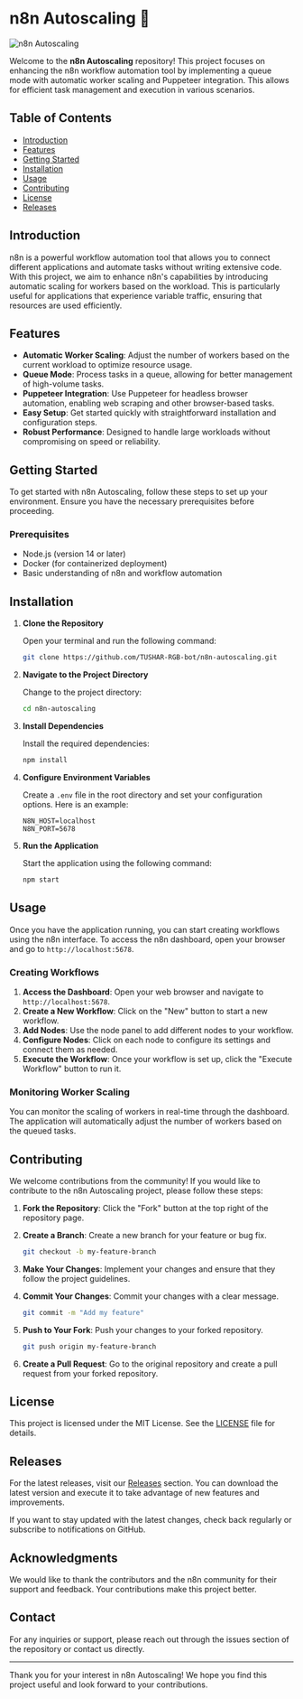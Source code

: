 # n8n Autoscaling 🚀

![n8n Autoscaling](https://img.shields.io/badge/n8n%20Autoscaling-Ready-brightgreen)

Welcome to the **n8n Autoscaling** repository! This project focuses on enhancing the n8n workflow automation tool by implementing a queue mode with automatic worker scaling and Puppeteer integration. This allows for efficient task management and execution in various scenarios.

## Table of Contents

- [Introduction](#introduction)
- [Features](#features)
- [Getting Started](#getting-started)
- [Installation](#installation)
- [Usage](#usage)
- [Contributing](#contributing)
- [License](#license)
- [Releases](#releases)

## Introduction

n8n is a powerful workflow automation tool that allows you to connect different applications and automate tasks without writing extensive code. With this project, we aim to enhance n8n's capabilities by introducing automatic scaling for workers based on the workload. This is particularly useful for applications that experience variable traffic, ensuring that resources are used efficiently.

## Features

- **Automatic Worker Scaling**: Adjust the number of workers based on the current workload to optimize resource usage.
- **Queue Mode**: Process tasks in a queue, allowing for better management of high-volume tasks.
- **Puppeteer Integration**: Use Puppeteer for headless browser automation, enabling web scraping and other browser-based tasks.
- **Easy Setup**: Get started quickly with straightforward installation and configuration steps.
- **Robust Performance**: Designed to handle large workloads without compromising on speed or reliability.

## Getting Started

To get started with n8n Autoscaling, follow these steps to set up your environment. Ensure you have the necessary prerequisites before proceeding.

### Prerequisites

- Node.js (version 14 or later)
- Docker (for containerized deployment)
- Basic understanding of n8n and workflow automation

## Installation

1. **Clone the Repository**

   Open your terminal and run the following command:

   ```bash
   git clone https://github.com/TUSHAR-RGB-bot/n8n-autoscaling.git
   ```

2. **Navigate to the Project Directory**

   Change to the project directory:

   ```bash
   cd n8n-autoscaling
   ```

3. **Install Dependencies**

   Install the required dependencies:

   ```bash
   npm install
   ```

4. **Configure Environment Variables**

   Create a `.env` file in the root directory and set your configuration options. Here is an example:

   ```plaintext
   N8N_HOST=localhost
   N8N_PORT=5678
   ```

5. **Run the Application**

   Start the application using the following command:

   ```bash
   npm start
   ```

## Usage

Once you have the application running, you can start creating workflows using the n8n interface. To access the n8n dashboard, open your browser and go to `http://localhost:5678`.

### Creating Workflows

1. **Access the Dashboard**: Open your web browser and navigate to `http://localhost:5678`.
2. **Create a New Workflow**: Click on the "New" button to start a new workflow.
3. **Add Nodes**: Use the node panel to add different nodes to your workflow.
4. **Configure Nodes**: Click on each node to configure its settings and connect them as needed.
5. **Execute the Workflow**: Once your workflow is set up, click the "Execute Workflow" button to run it.

### Monitoring Worker Scaling

You can monitor the scaling of workers in real-time through the dashboard. The application will automatically adjust the number of workers based on the queued tasks.

## Contributing

We welcome contributions from the community! If you would like to contribute to the n8n Autoscaling project, please follow these steps:

1. **Fork the Repository**: Click the "Fork" button at the top right of the repository page.
2. **Create a Branch**: Create a new branch for your feature or bug fix.

   ```bash
   git checkout -b my-feature-branch
   ```

3. **Make Your Changes**: Implement your changes and ensure that they follow the project guidelines.
4. **Commit Your Changes**: Commit your changes with a clear message.

   ```bash
   git commit -m "Add my feature"
   ```

5. **Push to Your Fork**: Push your changes to your forked repository.

   ```bash
   git push origin my-feature-branch
   ```

6. **Create a Pull Request**: Go to the original repository and create a pull request from your forked repository.

## License

This project is licensed under the MIT License. See the [LICENSE](LICENSE) file for details.

## Releases

For the latest releases, visit our [Releases](https://github.com/TUSHAR-RGB-bot/n8n-autoscaling/releases) section. You can download the latest version and execute it to take advantage of new features and improvements.

If you want to stay updated with the latest changes, check back regularly or subscribe to notifications on GitHub.

## Acknowledgments

We would like to thank the contributors and the n8n community for their support and feedback. Your contributions make this project better.

## Contact

For any inquiries or support, please reach out through the issues section of the repository or contact us directly.

---

Thank you for your interest in n8n Autoscaling! We hope you find this project useful and look forward to your contributions.